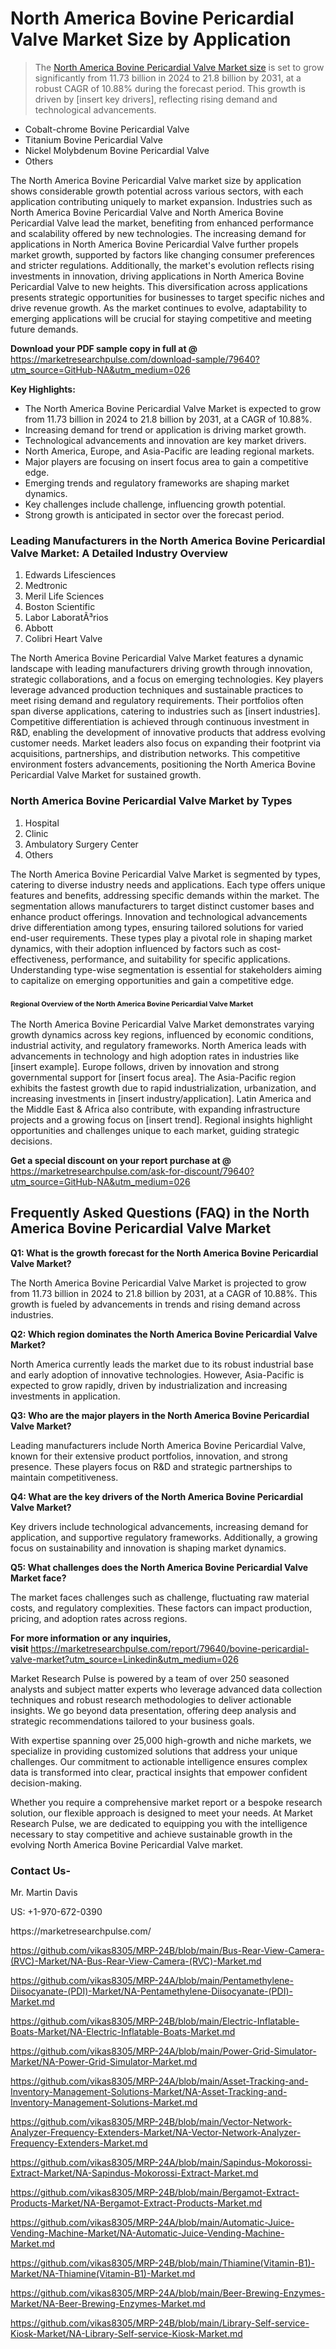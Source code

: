 
<h1>North America Bovine Pericardial Valve Market&nbsp;Size by Application</h1><blockquote><p>The <a href="https://marketresearchpulse.com/download-sample/79640?utm_source=GitHub-NA&amp;utm_medium=026">North America Bovine Pericardial Valve Market size</a> is set to grow significantly from 11.73 billion in 2024 to 21.8 billion by 2031, at a robust CAGR of 10.88% during the forecast period. This growth is driven by [insert key drivers], reflecting rising demand and technological advancements.</p></blockquote><ul><li>Cobalt-chrome Bovine Pericardial Valve<li> Titanium Bovine Pericardial Valve<li> Nickel Molybdenum Bovine Pericardial Valve<li> Others</li></ul><p>The North America Bovine Pericardial Valve market size by application shows considerable growth potential across various sectors, with each application contributing uniquely to market expansion. Industries such as North America Bovine Pericardial Valve and North America Bovine Pericardial Valve lead the market, benefiting from enhanced performance and scalability offered by new technologies. The increasing demand for applications in North America Bovine Pericardial Valve further propels market growth, supported by factors like changing consumer preferences and stricter regulations. Additionally, the market's evolution reflects rising investments in innovation, driving applications in North America Bovine Pericardial Valve to new heights. This diversification across applications presents strategic opportunities for businesses to target specific niches and drive revenue growth. As the market continues to evolve, adaptability to emerging applications will be crucial for staying competitive and meeting future demands.</p><p><strong>Download your PDF sample copy in full at @ </strong><a href="https://marketresearchpulse.com/download-sample/79640?utm_source=GitHub-NA&amp;utm_medium=026">https://marketresearchpulse.com/download-sample/79640?utm_source=GitHub-NA&amp;utm_medium=026</a></p><p><strong>Key Highlights: </strong></p><ul><li>The North America Bovine Pericardial Valve Market is expected to grow from 11.73 billion in 2024 to 21.8 billion by 2031, at a CAGR of 10.88%.</li><li>Increasing demand for trend or application is driving market growth.</li><li>Technological advancements and innovation are key market drivers.</li><li>North America, Europe, and Asia-Pacific are leading regional markets.</li><li>Major players are focusing on insert focus area to gain a competitive edge.</li><li>Emerging trends and regulatory frameworks are shaping market dynamics.</li><li>Key challenges include challenge, influencing growth potential.</li><li>Strong growth is anticipated in sector over the forecast period.</li></ul><h3>Leading Manufacturers in the North America Bovine Pericardial Valve Market: A Detailed Industry Overview</h3><ol><li>Edwards Lifesciences</li><li>Medtronic</li><li>Meril Life Sciences</li><li>Boston Scientific</li><li>Labor LaboratÃ³rios</li><li>Abbott</li><li>Colibri Heart Valve</li></ol><div class="flex max-w-full flex-col flex-grow"><div class="min-h-8 text-message flex w-full flex-col items-end gap-2 whitespace-normal break-words [.text-message+&amp;]:mt-5" dir="auto" data-message-author-role="assistant" data-message-id="fd8432e4-4910-450d-b182-61b7bfb0a01f" data-message-model-slug="gpt-4o"><div class="flex w-full flex-col gap-1 empty:hidden first:pt-[3px]"><div class="markdown prose w-full break-words dark:prose-invert light"><p>The North America Bovine Pericardial Valve Market features a dynamic landscape with leading manufacturers driving growth through innovation, strategic collaborations, and a focus on emerging technologies. Key players leverage advanced production techniques and sustainable practices to meet rising demand and regulatory requirements. Their portfolios often span diverse applications, catering to industries such as [insert industries]. Competitive differentiation is achieved through continuous investment in R&amp;D, enabling the development of innovative products that address evolving customer needs. Market leaders also focus on expanding their footprint via acquisitions, partnerships, and distribution networks. This competitive environment fosters advancements, positioning the North America Bovine Pericardial Valve Market for sustained growth.</p></div></div></div></div><h3>North America Bovine Pericardial Valve Market by Types</h3><ol><li>Hospital<li> Clinic<li> Ambulatory Surgery Center<li> Others</li></ol><div class="flex max-w-full flex-col flex-grow"><div class="min-h-8 text-message flex w-full flex-col items-end gap-2 whitespace-normal break-words [.text-message+&amp;]:mt-5" dir="auto" data-message-author-role="assistant" data-message-id="084470be-0bb7-4664-bddf-5156b4f41249" data-message-model-slug="gpt-4o-mini"><div class="flex w-full flex-col gap-1 empty:hidden first:pt-[3px]"><div class="markdown prose w-full break-words dark:prose-invert light"><p>The North America Bovine Pericardial Valve Market is segmented by types, catering to diverse industry needs and applications. Each type offers unique features and benefits, addressing specific demands within the market. The segmentation allows manufacturers to target distinct customer bases and enhance product offerings. Innovation and technological advancements drive differentiation among types, ensuring tailored solutions for varied end-user requirements. These types play a pivotal role in shaping market dynamics, with their adoption influenced by factors such as cost-effectiveness, performance, and suitability for specific applications. Understanding type-wise segmentation is essential for stakeholders aiming to capitalize on emerging opportunities and gain a competitive edge.</p></div></div></div></div><h3><span style="font-size: 11px;">Regional Overview of the North America Bovine Pericardial Valve Market</span></h3><div class="flex max-w-full flex-col flex-grow"><div class="min-h-8 text-message flex w-full flex-col items-end gap-2 whitespace-normal break-words [.text-message+&amp;]:mt-5" dir="auto" data-message-author-role="assistant" data-message-id="e9038762-ce64-4e30-91c9-9bd413514231" data-message-model-slug="gpt-4o-mini"><div class="flex w-full flex-col gap-1 empty:hidden first:pt-[3px]"><div class="markdown prose w-full break-words dark:prose-invert light"><p>The North America Bovine Pericardial Valve Market demonstrates varying growth dynamics across key regions, influenced by economic conditions, industrial activity, and regulatory frameworks. North America leads with advancements in technology and high adoption rates in industries like [insert example]. Europe follows, driven by innovation and strong governmental support for [insert focus area]. The Asia-Pacific region exhibits the fastest growth due to rapid industrialization, urbanization, and increasing investments in [insert industry/application]. Latin America and the Middle East &amp; Africa also contribute, with expanding infrastructure projects and a growing focus on [insert trend]. Regional insights highlight opportunities and challenges unique to each market, guiding strategic decisions.</p></div></div></div></div><p><strong>Get a special discount on your report purchase at @ </strong><a href="https://marketresearchpulse.com/ask-for-discount/79640?utm_source=GitHub-NA&amp;utm_medium=026">https://marketresearchpulse.com/ask-for-discount/79640?utm_source=GitHub-NA&amp;utm_medium=026</a></p><h2>Frequently Asked Questions (FAQ) in the North America Bovine Pericardial Valve Market</h2><p><strong>Q1: What is the growth forecast for the North America Bovine Pericardial Valve Market?</strong></p><p>The North America Bovine Pericardial Valve Market is projected to grow from 11.73 billion in 2024 to 21.8 billion by 2031, at a CAGR of 10.88%. This growth is fueled by advancements in trends and rising demand across industries.</p><p><strong>Q2: Which region dominates the North America Bovine Pericardial Valve Market?</strong></p><p>North America currently leads the market due to its robust industrial base and early adoption of innovative technologies. However, Asia-Pacific is expected to grow rapidly, driven by industrialization and increasing investments in application.</p><p><strong>Q3: Who are the major players in the North America Bovine Pericardial Valve Market?</strong></p><p>Leading manufacturers include North America Bovine Pericardial Valve, known for their extensive product portfolios, innovation, and strong presence. These players focus on R&amp;D and strategic partnerships to maintain competitiveness.</p><p><strong>Q4: What are the key drivers of the North America Bovine Pericardial Valve Market?</strong></p><p>Key drivers include technological advancements, increasing demand for application, and supportive regulatory frameworks. Additionally, a growing focus on sustainability and innovation is shaping market dynamics.</p><p><strong>Q5: What challenges does the North America Bovine Pericardial Valve Market face?</strong></p><p>The market faces challenges such as challenge, fluctuating raw material costs, and regulatory complexities. These factors can impact production, pricing, and adoption rates across regions.</p><p><strong>For more information or any inquiries, visit&nbsp;</strong><a href="https://marketresearchpulse.com/report/79640/bovine-pericardial-valve-market?utm_source=Linkedin&utm_medium=026">https://marketresearchpulse.com/report/79640/bovine-pericardial-valve-market?utm_source=Linkedin&utm_medium=026</a></p><p>Market Research Pulse is powered by a team of over 250 seasoned analysts and subject matter experts who leverage advanced data collection techniques and robust research methodologies to deliver actionable insights. We go beyond data presentation, offering deep analysis and strategic recommendations tailored to your business goals.</p><p>With expertise spanning over 25,000 high-growth and niche markets, we specialize in providing customized solutions that address your unique challenges. Our commitment to actionable intelligence ensures complex data is transformed into clear, practical insights that empower confident decision-making.</p><p>Whether you require a comprehensive market report or a bespoke research solution, our flexible approach is designed to meet your needs. At Market Research Pulse, we are dedicated to equipping you with the intelligence necessary to stay competitive and achieve sustainable growth in the evolving North America Bovine Pericardial Valve market.</p><h3><strong>Contact Us-</strong></h3><p>Mr. Martin Davis</p><p>US: +1-970-672-0390</p><p>https://marketresearchpulse.com/</p><p><a href="https://github.com/vikas8305/MRP-24B/blob/main/Bus-Rear-View-Camera-(RVC)-Market/NA-Bus-Rear-View-Camera-(RVC)-Market.md">https://github.com/vikas8305/MRP-24B/blob/main/Bus-Rear-View-Camera-(RVC)-Market/NA-Bus-Rear-View-Camera-(RVC)-Market.md</a></p><p><a href="https://github.com/vikas8305/MRP-24A/blob/main/Pentamethylene-Diisocyanate-(PDI)-Market/NA-Pentamethylene-Diisocyanate-(PDI)-Market.md">https://github.com/vikas8305/MRP-24A/blob/main/Pentamethylene-Diisocyanate-(PDI)-Market/NA-Pentamethylene-Diisocyanate-(PDI)-Market.md</a></p><p><a href="https://github.com/vikas8305/MRP-24B/blob/main/Electric-Inflatable-Boats-Market/NA-Electric-Inflatable-Boats-Market.md">https://github.com/vikas8305/MRP-24B/blob/main/Electric-Inflatable-Boats-Market/NA-Electric-Inflatable-Boats-Market.md</a></p><p><a href="https://github.com/vikas8305/MRP-24A/blob/main/Power-Grid-Simulator-Market/NA-Power-Grid-Simulator-Market.md">https://github.com/vikas8305/MRP-24A/blob/main/Power-Grid-Simulator-Market/NA-Power-Grid-Simulator-Market.md</a></p><p><a href="https://github.com/vikas8305/MRP-24A/blob/main/Asset-Tracking-and-Inventory-Management-Solutions-Market/NA-Asset-Tracking-and-Inventory-Management-Solutions-Market.md">https://github.com/vikas8305/MRP-24A/blob/main/Asset-Tracking-and-Inventory-Management-Solutions-Market/NA-Asset-Tracking-and-Inventory-Management-Solutions-Market.md</a></p><p><a href="https://github.com/vikas8305/MRP-24B/blob/main/Vector-Network-Analyzer-Frequency-Extenders-Market/NA-Vector-Network-Analyzer-Frequency-Extenders-Market.md">https://github.com/vikas8305/MRP-24B/blob/main/Vector-Network-Analyzer-Frequency-Extenders-Market/NA-Vector-Network-Analyzer-Frequency-Extenders-Market.md</a></p><p><a href="https://github.com/vikas8305/MRP-24A/blob/main/Sapindus-Mokorossi-Extract-Market/NA-Sapindus-Mokorossi-Extract-Market.md">https://github.com/vikas8305/MRP-24A/blob/main/Sapindus-Mokorossi-Extract-Market/NA-Sapindus-Mokorossi-Extract-Market.md</a></p><p><a href="https://github.com/vikas8305/MRP-24B/blob/main/Bergamot-Extract-Products-Market/NA-Bergamot-Extract-Products-Market.md">https://github.com/vikas8305/MRP-24B/blob/main/Bergamot-Extract-Products-Market/NA-Bergamot-Extract-Products-Market.md</a></p><p><a href="https://github.com/vikas8305/MRP-24A/blob/main/Automatic-Juice-Vending-Machine-Market/NA-Automatic-Juice-Vending-Machine-Market.md">https://github.com/vikas8305/MRP-24A/blob/main/Automatic-Juice-Vending-Machine-Market/NA-Automatic-Juice-Vending-Machine-Market.md</a></p><p><a href="https://github.com/vikas8305/MRP-24B/blob/main/Thiamine(Vitamin-B1)-Market/NA-Thiamine(Vitamin-B1)-Market.md">https://github.com/vikas8305/MRP-24B/blob/main/Thiamine(Vitamin-B1)-Market/NA-Thiamine(Vitamin-B1)-Market.md</a></p><p><a href="https://github.com/vikas8305/MRP-24A/blob/main/Beer-Brewing-Enzymes-Market/NA-Beer-Brewing-Enzymes-Market.md">https://github.com/vikas8305/MRP-24A/blob/main/Beer-Brewing-Enzymes-Market/NA-Beer-Brewing-Enzymes-Market.md</a></p><p><a href="https://github.com/vikas8305/MRP-24B/blob/main/Library-Self-service-Kiosk-Market/NA-Library-Self-service-Kiosk-Market.md">https://github.com/vikas8305/MRP-24B/blob/main/Library-Self-service-Kiosk-Market/NA-Library-Self-service-Kiosk-Market.md</a></p>
